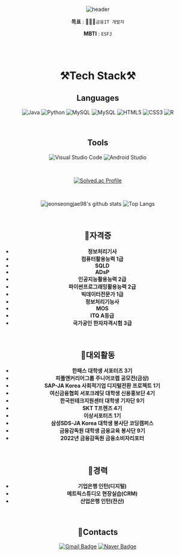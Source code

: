 <div align="center">

![header](https://capsule-render.vercel.app/api?type=waving&&&&color=auto&height=300&section=header&text=welcome&fontSize=150&animation=fadeIn&fontAlignY=30&desc=jeonseongjae98's%20GitHub%20Profile&descAlignY=51&descAlign=70)



**목표** : 👨🏻‍💻`금융IT 개발자`

**MBTI** : `ESFJ`

<br/>
<br/>

# **⚒️Tech Stack⚒️**

## **Languages**
![Java](https://img.shields.io/badge/Java-007396.svg?&style=for-the-badge&logo=Java&logoColor=white)
![Python](https://img.shields.io/badge/Python-3776AB.svg?&style=for-the-badge&logo=Python&logoColor=white)
![MySQL](https://img.shields.io/badge/MySQL-4479A1.svg?&style=for-the-badge&logo=MySQL&logoColor=white)
![MySQL](https://img.shields.io/badge/Django-092E20.svg?&style=for-the-badge&logo=Django&logoColor=white)
![HTML5](https://img.shields.io/badge/HTML5-E34F26.svg?&style=for-the-badge&logo=HTML5&logoColor=white)
![CSS3](https://img.shields.io/badge/CSS3-1572B6.svg?&style=for-the-badge&logo=CSS3&logoColor=white)
![R](https://img.shields.io/badge/R-276DC3.svg?&style=for-the-badge&logo=R&logoColor=white)


</div>

<br/>

<div align="center">

## **Tools**
![Visual Studio Code](https://img.shields.io/badge/Visual%20Studio%20Code-007ACC.svg?&style=for-the-badge&logo=Visual%20Studio%20Code&logoColor=white)
![Android Studio](https://img.shields.io/badge/Android%20Studio-3DDC84.svg?&style=for-the-badge&logo=Android%20Studio&logoColor=white)


<br/>

[![Solved.ac Profile](http://mazassumnida.wtf/api/v2/generate_badge?boj=jeonseongjae)](https://solved.ac/jeonseongjae/)

<br/>

![jeonseongjae98's github stats](https://github-readme-stats-4i9x.vercel.app/api?username=jeonseongjae98&show_icons=true&theme=dark)
![Top Langs](https://github-readme-stats-4i9x.vercel.app/api/top-langs/?username=jeonseongjae98&theme=dark)

<br/>

## **📝자격증**
- **정보처리기사**
- **컴퓨터활용능력 1급**
- **SQLD**
- **ADsP**
- **인공지능활용능력 2급**
- **파이썬프로그래밍활용능력 2급**
- **빅데이터전문가 1급**
- **정보처리기능사**
- **MOS**
- **ITQ A등급**
- **국가공인 한자자격시험 3급**


<br/>

## **📝대외활동**
- **한패스 대학생 서포터즈 3기**
- **피플앤커리어그룹 주니어코렙 공모전(금상)**
- **SAP-JA Korea 사회적기업 디지털전환 프로젝트 1기**
- **여신금융협회 서포크레딧 대학생 신용홍보단 4기**
- **한국핀테크지원센터 대학생 기자단 9기**
- **SKT T프렌즈 4기**
- **이상서포터즈 1기**
- **삼성SDS-JA Korea 대학생 봉사단 코딩캠퍼스**
- **금융감독원 대학생 금융교육 봉사단 9기**
- **2022년 금융감독원 금융소비자리포터**

<br/>

## **📝경력**
- **기업은행 인턴(디지털)**
- **메트릭스튜디오 현장실습(CRM)**
- **산업은행 인턴(전산)**

<br/>

## **📧Contacts**

[![Gmail Badge](https://img.shields.io/badge/Gmail-d14836?style=flat-square&logo=Gmail&logoColor=white&link=mailto:jeonseongjae98@gmail.com)](mailto:jeonseongjae98@gmail.com)
[![Naver Badge](https://img.shields.io/badge/Naver-03C75A?style=flat-square&logo=Naver&logoColor=white&link=mailto:jeonseongjae@naver.com)](mailto:jeonseongjae@naver.com)

</div>
